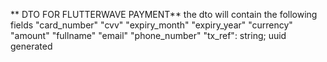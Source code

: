 ** DTO FOR FLUTTERWAVE PAYMENT** 
the dto will contain the following fields
"card_number"
"cvv"
"expiry_month"
"expiry_year"
"currency"
"amount"
"fullname"
"email"
"phone_number"
"tx_ref": string; uuid generated